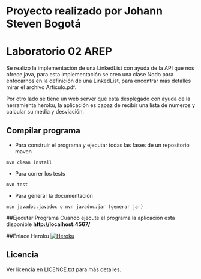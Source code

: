 # Proyecto realizado por Johann Steven Bogotá
# Laboratorio 02 AREP


Se realizo la implementación de una LinkedList con ayuda de la API que nos ofrece java, para esta implementación se
creo una clase Nodo para enfocarnos en la definición de una LinkedList, para encontrar más detalles mirar el archivo 
Articulo.pdf.

Por otro lado se tiene un web server que esta desplegado con ayuda de la herramienta heroku, la aplicación es capaz
 de recibir una lista de numeros y calcular su media y desviación.


## Compilar programa
- Para construir el programa y ejecutar todas las fases de un repositorio maven
```
mvn clean install
``` 
- Para correr los tests
```
mvn test
```
- Para generar la documentación
```
mcn javadoc:javadoc o mvn javadoc:jar (generar jar)
```
##Ejecutar Programa
Cuando ejecute el programa la aplicación esta disponible  **http://localhost:4567/**

##Enlace Heroku
[![Heroku](https://heroku-badge.herokuapp.com/?app=heroku-badge)](https://powerful-stream-48879.herokuapp.com/)
## Licencia
Ver licencia en LICENCE.txt para más detalles.
